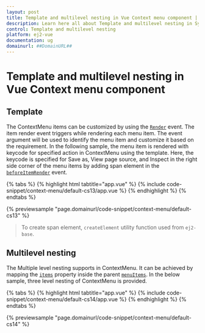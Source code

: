 ```yaml
---
layout: post
title: Template and multilevel nesting in Vue Context menu component | Syncfusion
description: Learn here all about Template and multilevel nesting in Syncfusion Vue Context menu component of Syncfusion Essential JS 2 and more.
control: Template and multilevel nesting 
platform: ej2-vue
documentation: ug
domainurl: ##DomainURL##
---
```


# Template and multilevel nesting in Vue Context menu component

## Template

The ContextMenu items can be customized by using the [`Render`](https://ej2.syncfusion.com/vue/documentation/api/context-menu#beforeitemrender) event. The item render event triggers while rendering each menu item. The event argument will be used to identify the menu item and customize it based on the requirement. In the following sample, the menu item is rendered with keycode for specified action in ContextMenu using the template. Here, the keycode is specified for Save as, View page source, and Inspect in the right side corner of the menu items by adding span element in the [`beforeItemRender`](https://ej2.syncfusion.com/vue/documentation/api/context-menu#beforeitemrender) event.

{% tabs %}
{% highlight html tabtitle="app.vue" %}
{% include code-snippet/context-menu/default-cs13/app.vue %}
{% endhighlight %}
{% endtabs %}
        
{% previewsample "page.domainurl/code-snippet/context-menu/default-cs13" %}

> To create span element, `createElement` utility function used from `ej2-base`.

## Multilevel nesting

The Multiple level nesting supports in ContextMenu. It can be achieved by mapping the [`items`](https://ej2.syncfusion.com/vue/documentation/api/context-menu/menuItemModel#items) property inside the parent [`menuItems`](https://ej2.syncfusion.com/vue/documentation/api/context-menu#items). In the below sample, three level nesting of ContextMenu is provided.

{% tabs %}
{% highlight html tabtitle="app.vue" %}
{% include code-snippet/context-menu/default-cs14/app.vue %}
{% endhighlight %}
{% endtabs %}
        
{% previewsample "page.domainurl/code-snippet/context-menu/default-cs14" %}
